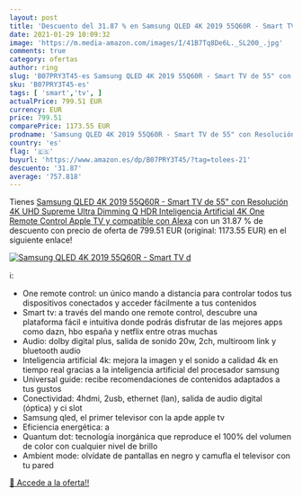 ```yaml
---
layout: post
title: 'Descuento del 31.87 % en Samsung QLED 4K 2019 55Q60R - Smart TV d'
date: 2021-01-29 10:09:32
image: 'https://m.media-amazon.com/images/I/41B7Tq8De6L._SL200_.jpg'
comments: true
category: ofertas
author: ring
slug: 'B07PRY3T45-es Samsung QLED 4K 2019 55Q60R - Smart TV de 55" con...'
sku: 'B07PRY3T45-es'
tags: [ 'smart','tv', ]
actualPrice: 799.51 EUR
currency: EUR
price: 799.51
comparePrice: 1173.55 EUR
prodname: 'Samsung QLED 4K 2019 55Q60R - Smart TV de 55" con Resolución 4K UHD  Supreme Ultra Dimming  Q HDR  Inteligencia Artificial 4K  One Remote Control  Apple TV y compatible con Alexa'
country: 'es'
flag: '🇪🇸'
buyurl: 'https://www.amazon.es/dp/B07PRY3T45/?tag=tolees-21'
descuento: '31.87'
average: '757.818'
---
```


Tienes [Samsung QLED 4K 2019 55Q60R - Smart TV de 55" con Resolución 4K UHD  Supreme Ultra Dimming  Q HDR  Inteligencia Artificial 4K  One Remote Control  Apple TV y compatible con Alexa](https://www.amazon.es/dp/B07PRY3T45/?tag=tolees-21) con un 31.87 % de descuento con precio de oferta de 799.51 EUR (original: 1173.55 EUR) en el siguiente enlace!

[![Samsung QLED 4K 2019 55Q60R - Smart TV d](https://m.media-amazon.com/images/I/41B7Tq8De6L._SL200_.jpg)](https://www.amazon.es/dp/B07PRY3T45/?tag=tolees-21)

ℹ️:

- One remote control: un único mando a distancia para controlar todos tus dispositivos conectados y acceder fácilmente a tus contenidos
- Smart tv: a través del mando one remote control, descubre una plataforma fácil e intuitiva donde podrás disfrutar de las mejores apps como dazn, hbo españa y netflix entre otras muchas
- Audio: dolby digital plus, salida de sonido 20w, 2ch, multiroom link y bluetooth audio
- Inteligencia artificial 4k: mejora la imagen y el sonido a calidad 4k en tiempo real gracias a la inteligencia artificial del procesador samsung
- Universal guide: recibe recomendaciones de contenidos adaptados a tus gustos
- Conectividad: 4hdmi, 2usb, ethernet (lan), salida de audio digital (óptica) y ci slot
- Samsung qled, el primer televisor con la apde apple tv
- Eficiencia energética: a
- Quantum dot: tecnología inorgánica que reproduce el 100% del volumen de color con cualquier nivel de brillo
- Ambient mode: olvídate de pantallas en negro y camufla el televisor con tu pared

[🛒 Accede a la oferta!!](https://www.amazon.es/dp/B07PRY3T45/?tag=tolees-21)
